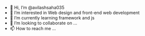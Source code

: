 - 👋 Hi, I’m @avilashsaha035
- 👀 I’m interested in Web design and front-end web development
- 🌱 I’m currently learning framework and js
- 💞️ I’m looking to collaborate on ...
- 📫 How to reach me ...

<!---
avilashsaha035/avilashsaha035 is a ✨ special ✨ repository because its `README.md` (this file) appears on your GitHub profile.
You can click the Preview link to take a look at your changes.
--->
